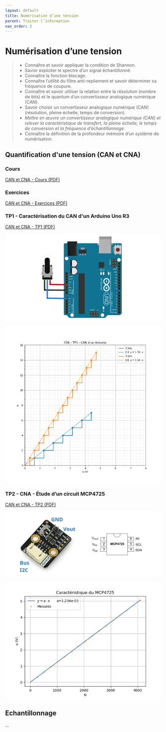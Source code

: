 ```yaml
---
layout: default
title: Numérisation d’une tension
parent: Traiter l’information
nav_order: 3
---
```



# Numérisation d’une tension

> - Connaître et savoir appliquer la condition de Shannon.
> - Savoir exploiter le spectre d’un signal échantillonné.
> - Connaître la fonction blocage.
> - Connaître l’utilité du filtre anti-repliement et savoir déterminer sa fréquence de coupure.
> - Connaître et savoir utiliser la relation entre la résolution (nombre de bits) et le
> quantum d’un convertisseur analogique numérique (CAN).
> - Savoir choisir un convertisseur analogique numérique (CAN) (résolution, pleine
>  échelle, temps de conversion).
> - *Mettre en œuvre un convertisseur analogique numérique (CAN) et relever la
>   caractéristique de transfert, la pleine échelle, le temps de conversion et la fréquence
>   d’échantillonnage.*
> - Connaître la définition de la profondeur mémoire d’un système de numérisation.

## Quantification d'une tension (CAN et CNA)

### Cours

[CAN et CNA - Cours (PDF)](/cours/numerisation-tension/bts-ciel_CAN-CNA_cours.pdf)

### Exercices

[CAN et CNA - Exercices (PDF)](/cours/numerisation-tension/bts-ciel_CAN-CNA_exercices.pdf)

### TP1 - Caractérisation du CAN d'un Arduino Uno R3

[CAN et CNA - TP1 (PDF)](/cours/numerisation-tension/bts-ciel_CAN-CNA_TP1.pdf)

![](/cours/numerisation-tension/arduino_uno_can_potentiometre.png)

![](/cours/numerisation-tension/carateristique_n_bits.png)

### TP2 - CNA - Étude d’un circuit MCP4725

[CAN et CNA - TP2 (PDF)](/cours/numerisation-tension/bts-ciel_CAN-CNA_TP2.pdf)

![](/cours/numerisation-tension/MCP4725_dfrobot.png)

![](/cours/numerisation-tension/MCP4725_caracteristique.png)


## Echantillonnage

...